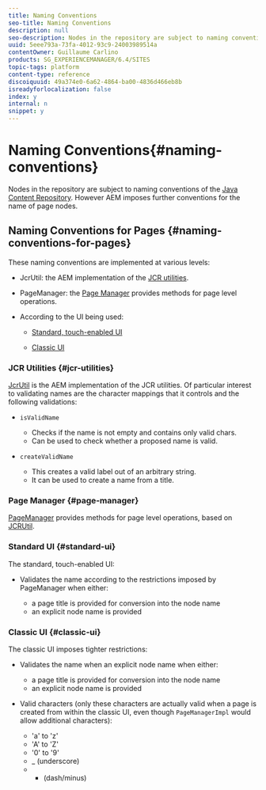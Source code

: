 ```yaml
---
title: Naming Conventions
seo-title: Naming Conventions
description: null
seo-description: Nodes in the repository are subject to naming conventions of the Java Content Repository
uuid: 5eee793a-73fa-4012-93c9-24003989514a
contentOwner: Guillaume Carlino
products: SG_EXPERIENCEMANAGER/6.4/SITES
topic-tags: platform
content-type: reference
discoiquuid: 49a374e0-6a62-4864-ba00-4836d466eb8b
isreadyforlocalization: false
index: y
internal: n
snippet: y
---
```


# Naming Conventions{#naming-conventions}

<!-- 

Comment Type: remark
Last Modified By: Alison Heimoz (aheimoz)
Last Modified Date: 2017-11-30T05:25:10.680-0500

<p>do we need info for assets - and if so is this the appropriate location (and if not, where is)?</p>

 -->

Nodes in the repository are subject to naming conventions of the [Java Content Repository](../../developing/using/the-basics.md#javacontentrepository). However AEM imposes further conventions for the name of page nodes.

## Naming Conventions for Pages {#naming-conventions-for-pages}

These naming conventions are implemented at various levels:

* JcrUtil: the AEM implementation of the [JCR utilities](#jcrutilities).
* PageManager: the [Page Manager](#pagemanager) provides methods for page level operations.
* According to the UI being used:

    * [Standard, touch-enabled UI](#standardui)  
    
    * [Classic UI](#classicui)

### JCR Utilities {#jcr-utilities}

[JcrUtil](/developing/using/reference-materials/javadoc/index.html?com/day/cq/commons/jcr/JcrUtil) is the AEM implementation of the JCR utilities. Of particular interest to validating names are the character mappings that it controls and the following validations:

* `isValidName`

    * Checks if the name is not empty and contains only valid chars.
    * Can be used to check whether a proposed name is valid.

* `createValidName`

    * This creates a valid label out of an arbitrary string.  
    * It can be used to create a name from a title.

### Page Manager {#page-manager}

[PageManager](/developing/using/reference-materials/javadoc/com/day/cq/wcm/api/PageManager) provides methods for page level operations, based on [JCRUtil](#jcrutilities).

### Standard UI {#standard-ui}

<!-- 

Comment Type: remark
Last Modified By: Alison Heimoz (aheimoz)
Last Modified Date: 2017-11-30T05:25:10.808-0500

<p>Rofe&gt;&gt;&gt; I would really _not_ mention the ampersand here, because the UI will run havoc if it is being used. Imho allowing this character (of all other special characters) is a bug that needs to be fixed rather than documented.</p> 
<p>"The touch-optimized UI allows the use of ampersand ( & ) in a node name. However pages with ampersand in the name cannot be edited (in neither touch-optimized nor classic)."</p>

 -->

The standard, touch-enabled UI:

* Validates the name according to the restrictions imposed by PageManager when either:

    * a page title is provided for conversion into the node name
    * an explicit node name is provided

### Classic UI {#classic-ui}

<!-- 

Comment Type: remark
Last Modified By: Alison Heimoz (aheimoz)
Last Modified Date: 2017-11-30T05:25:10.849-0500

<p>just to check what is meant by "dash/minus":</p> 
<ul> 
 <li>all dashes and hyphen characters</li> 
 <li>dash and the hyphen-minus char</li> 
 <li>or just the hyphen-minus char (instead of dash-minus)</li> 
 <li>http://www.fileformat.info/info/unicode/char/2d/index.htm</li> 
 <li>http://www.fileformat.info/info/unicode/char/search.htm?q=dash&preview=entity</li> 
 <li>http://www.fileformat.info/info/unicode/char/search.htm?q=minus&preview=entity</li> 
</ul>

 -->

The classic UI imposes tighter restrictions:

* Validates the name when an explicit node name when either:

    * a page title is provided for conversion into the node name
    * an explicit node name is provided

* Valid characters (only these characters are actually valid when a page is created from within the classic UI, even though `PageManagerImpl` would allow additional characters):

    * 'a' to 'z'
    * 'A' to 'Z'
    * '0' to '9'
    * _ (underscore)
    * - (dash/minus)

<!-- 

Comment Type: draft

<h3>Naming Conventions for Assets</h3>

 -->

<!-- 

Comment Type: remark
Last Modified By: Alison Heimoz (aheimoz)
Last Modified Date: 2017-11-30T05:25:10.891-0500

<p>apparently the rules are much more open for assets - need confirmation of what - or a link</p> 
<p>Rofe&gt;&gt;&gt; Asset names allow all sorts of special characters, except characters forbidden by JCR name standard</p>

 -->

